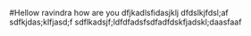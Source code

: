 #Hellow ravindra how are you dfjkadlsfidasjklj 
dfdslkjfdsl;af
sdfkjdas;klfjasd;f
sdflkadsjf;ldfdfadsfsdfadfdskfjadskl;daasfaaf
